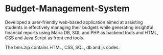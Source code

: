 # Budget-Management-System
Developed a user-friendly web-based application aimed at assisting students in effectively managing their budgets while generating insightful financial reports using Maria DB, SQL and PHP as backend tools and HTML, CSS and Java Script as front end tools.

The bms.zip contains HTML, CSS, SQL, db and js codes.
